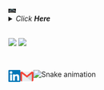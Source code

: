 <img src="https://github.com/hargun79/hargun79/blob/master/Assets/hi.gif" style="width:15px;">

<details>
<summary><i> Click <b> Here </b></i></summary>  

<div style="display: inline_block"><br>
  <img align="center" alt="Rafa-Js" height="30" width="40" src="https://raw.githubusercontent.com/devicons/devicon/master/icons/javascript/javascript-plain.svg">
  <img align="center" alt="Rafa-Ts" height="30" width="40" src="https://raw.githubusercontent.com/devicons/devicon/master/icons/typescript/typescript-plain.svg">
  <img align="center" alt="Rafa-React" height="30" width="40" src="https://raw.githubusercontent.com/devicons/devicon/master/icons/react/react-original.svg">
  <img align="center" alt="Rafa-HTML" height="30" width="40" src="https://raw.githubusercontent.com/devicons/devicon/master/icons/html5/html5-original.svg">
  <img align="center" alt="Rafa-CSS" height="30" width="40" src="https://raw.githubusercontent.com/devicons/devicon/master/icons/css3/css3-original.svg">
  <img align="center" alt="Rafa-Python" height="30" width="40" src="https://raw.githubusercontent.com/devicons/devicon/master/icons/java/java-original.svg">
  <img align="center" alt="Rafa-Csharp" height="30" width="40" src="https://raw.githubusercontent.com/devicons/devicon/master/icons/php/php-original.svg">
  <img align="center" alt="Rafa-Csharp" height="30" width="40" src="https://raw.githubusercontent.com/devicons/devicon/master/icons/tomcat/tomcat-original.svg">
</div>
</details>
<br>
<p>
<img src="https://github-readme-stats.vercel.app/api?username=WiniciusNvoip&include_all_commits=true&count_private=true&show_icons=true&title_color=fff&icon_color=79ff97&text_color=9f9f9f&bg_color=151515" />
<img src="https://github-readme-stats.vercel.app/api/top-langs/?username=WiniciusNvoip&layout=compact&title_color=fff&icon_color=79ff97&text_color=9f9f9f&bg_color=151515" />
<p>
<br>
<p>
    <a href="https://www.linkedin.com/in/winicius-dev/" target="_blank">
      <img align="left" alt="Linkedin" width="24px" src="https://github.com/hargun79/hargun79/blob/master/Assets/Linkedin.svg" />
    </a>
    <a href="mailto:winiciussouzadev@gmail.com" target="_blank">
      <img align="left" alt="Gmail" width="26px" src="https://github.com/hargun79/hargun79/blob/master/Assets/Gmail.svg" />
    </a>
</p>

  ![Snake animation](https://github.com/WiniciusNvoip/WiniciusNvoip/blob/output/github-contribution-grid-snake.svg)
